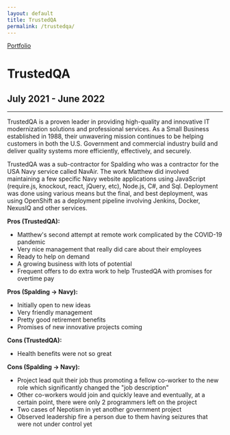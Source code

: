 ```yaml
---
layout: default
title: TrustedQA
permalink: /trustedqa/
---
```

<a class="github-fork-ribbon no-tufte-underline" href="../index.html" title="Portfolio">Portfolio</a>
# TrustedQA
## July 2021 - June 2022
<hr class="hr-plain">

TrustedQA is a proven leader in providing high-quality and innovative IT modernization solutions and professional services.  As a Small Business established in 1988, their unwavering mission continues to be helping customers in both the U.S. Government and commercial industry build and deliver quality systems more efficiently, effectively, and securely. 

TrustedQA was a sub-contractor for Spalding who was a contractor for the USA Navy service called NavAir. The work Matthew did involved maintaining a few specific Navy website applications using JavaScript (require.js, knockout, react, jQuery,
etc), Node.js, C#, and Sql. Deployment was done using various means but the final, and best deployment, was using OpenShift as a deployment pipeline involving Jenkins, Docker, NexusIQ and other services.

**Pros (TrustedQA):**
* Matthew's second attempt at remote work complicated by the COVID-19 pandemic
* Very nice management that really did care about their employees
* Ready to help on demand
* A growing business with lots of potential
* Frequent offers to do extra work to help TrustedQA with promises for overtime pay

**Pros (Spalding -> Navy):**
* Initially open to new ideas
* Very friendly management
* Pretty good retirement benefits
* Promises of new innovative projects coming

**Cons (TrustedQA):**
* Health benefits were not so great

**Cons (Spalding -> Navy):**
* Project lead quit their job thus promoting a fellow co-worker to the new role which significantly changed the "job description"
* Other co-workers would join and quickly leave and eventually, at a certain point, there were only 2 programmers left on the project
* Two cases of Nepotism in yet another government project
* Observed leadership fire a person due to them having seizures that were not under control yet

